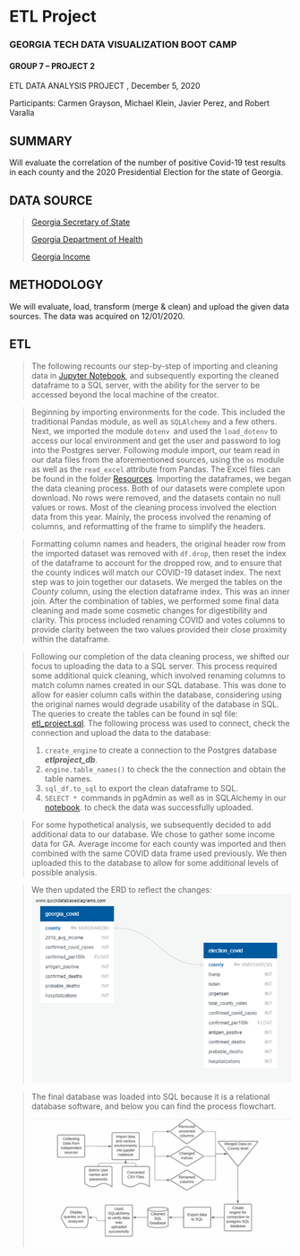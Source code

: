 ﻿# ETL Project

### GEORGIA TECH DATA VISUALIZATION BOOT CAMP

#### GROUP 7 – PROJECT 2

 ETL DATA ANALYSIS PROJECT , December 5, 2020

Participants:  Carmen Grayson, Michael Klein, Javier Perez, and Robert Varalla
 


## SUMMARY

Will evaluate the correlation of the number of positive Covid-19 test results in each county and the 2020 Presidential Election for the state of Georgia.

## DATA SOURCE

> [Georgia Secretary of State](https://results.enr.clarityelections.com/GA/105369/web.264614/#/access-to-races)
>
> [Georgia Department of Health](https://covid-hub.gio.georgia.gov/) 
>
> [Georgia Income](https://apps.bea.gov/itable/iTable.cfm?ReqID=70&step=1)


## METHODOLOGY

We will evaluate, load, transform (merge & clean) and upload the given data sources. 
The data was acquired on 12/01/2020.

## ETL
>The following recounts our step-by-step of importing and cleaning data in [Jupyter Notebook](https://github.com/mklein1997/etlproject/blob/main/ETLProject.ipynb), and subsequently exporting the cleaned dataframe to a SQL server, with the ability for the server to be accessed beyond the local machine of the creator. 

>Beginning by importing environments for the code. This included the traditional Pandas module, as well as ```SQLAlchemy``` and a few others. Next, we imported the module  ```dotenv ```and used the ```load_dotenv```  to access our local environment and get the user and password to log into the Postgres server. 
Following module import, our team read in our data files from the aforementioned sources, using the ```os``` module as well as the ```read_excel``` attribute from Pandas. 
The Excel files can be found in the folder [Resources](https://github.com/mklein1997/etlproject/tree/main/Resources).
Importing the dataframes, we began the data cleaning process. Both of our datasets were complete upon download. No rows were removed, and the datasets contain no null values or rows. Most of the cleaning process involved the election data from this year. Mainly, the process involved the renaming of columns, and reformatting of the frame to simplify the headers. 

>Formatting column names and headers, the original header row from the imported dataset was removed with ```df.drop```, then reset the index of the dataframe to account for the dropped row, and to ensure that the county indices will match our COVID-19 dataset index. 
The next step was to join together our datasets. We merged the tables on the *County* column, using the election dataframe index. This was an inner join. After the combination of tables, we performed some final data cleaning and made some cosmetic changes for digestibility and clarity. This process included renaming COVID and votes columns to provide clarity between the two values provided their close proximity within the dataframe. 

>Following our completion of the data cleaning process, we shifted our focus to uploading the data to a SQL server. This process required some additional quick cleaning, which involved renaming columns to match column names created in our SQL database. This was done to allow for easier column calls within the database, considering using the original names would degrade usability of the database in SQL. 
>The queries to create the tables can be found in sql file: [etl_project.sql](https://github.com/mklein1997/etlproject/blob/main/SQL_queries/etl_project.sql).
>The following process was used to connect, check the connection and upload the data to the database:
>1) ```create_engine``` to create a connection to the Postgres database _**etlproject_db**_.  
>2) ```engine.table_names()``` to check the the connection and obtain the table names.
>3) ```sql_df.to_sql``` to export the clean dataframe to SQL.
>4)  ```SELECT * ```commands in pgAdmin as well as in SQLAlchemy in our [notebook](https://github.com/mklein1997/etlproject/blob/main/ETLProject.ipynb). to check the data was successfully uploaded.

>For some hypothetical analysis, we subsequently decided to add additional data to our database. We chose to gather some income data for GA. Average income for each county was imported and then combined with the same COVID data frame used previously. We then uploaded this to the database to allow for some additional levels of possible analysis.

> We then updated the ERD to reflect the changes:
> ![enter image description here](https://github.com/mklein1997/etlproject/blob/main/ERD/ETL_ERD.png?raw=True)


>The final database was loaded into SQL because it is a relational database software, and below you can find the process flowchart.
> 
> ![enter image description here](https://github.com/mklein1997/etlproject/blob/main/Flowchart/etlproject_flowchart.jpg?raw=True)


